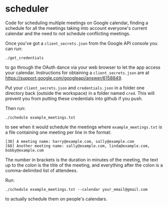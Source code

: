 # scheduler

Code for scheduling multiple meetings on Google calendar, finding a
schedule for all the meetings taking into account everyone's current
calendar and the need to not schedule conflicting meetings.

Once you've got a `client_secrets.json` from the Google API console you can run:

```
./get_credentials
```

to go through the OAuth dance via your web browser to let the app access your
calendar. Instructions for obtaining a `client_secrets.json` are at
https://support.google.com/googleapi/answer/6158849.

Put your `client_secrets.json` and `credentials.json` in a folder one directory back 
(outside the workspace) in a folder named `cred`. This will prevent you from putting 
these credentials into github if you push.

Then run:

```
./schedule example_meetings.txt
```

to see when it would schedule the meetings where `example_meetings.txt` is a
file containing one meeting per line in the format:

```
[30] A meeting name: harry@example.com, sally@example.com
[60] Another meeting name: sally@example.com, linda@example.com, bobby@example.com
```

The number in brackets is the duration in minutes of the meeting, the
text up to the colon is the title of the meeting, and everything after
the colon is a comma-delimited list of attendees.

Run:

```
./schedule example_meetings.txt --calendar your_email@gmail.com
```

to actually schedule them on people's calendars.
